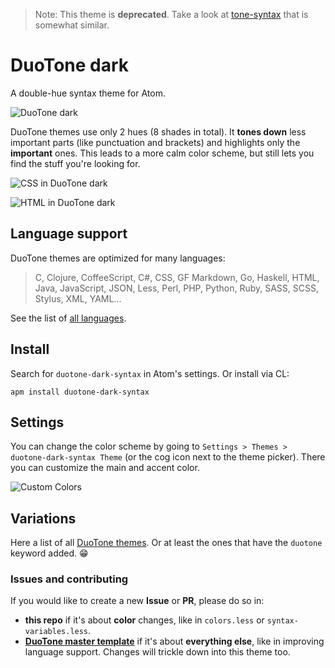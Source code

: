 > Note: This theme is __deprecated__. Take a look at [tone-syntax](https://atom.io/packages/tone-syntax) that is somewhat similar.

# DuoTone dark

A double-hue syntax theme for Atom.

<img alt="DuoTone dark" sizes="272px"
  src="https://cloud.githubusercontent.com/assets/378023/6996305/4d567190-dbbb-11e4-8ae8-4be016a85c68.png"
  srcset="https://cloud.githubusercontent.com/assets/378023/6995981/3d455d76-dba6-11e4-9740-23202591201b.png 544w">

DuoTone themes use only 2 hues (8 shades in total). It __tones down__ less important parts (like punctuation and brackets) and highlights only the __important__ ones. This leads to a more calm color scheme, but still lets you find the stuff you're looking for.

<img alt="CSS in DuoTone dark" sizes="780px"
  src="https://cloud.githubusercontent.com/assets/378023/6996868/871b6440-dbdd-11e4-834e-b28363026d0c.png"
  srcset="https://cloud.githubusercontent.com/assets/378023/6996081/4dc96804-dbab-11e4-95f9-cc06a67452cb.png 1560w">

<img alt="HTML in DuoTone dark" sizes="780px"
  src="https://cloud.githubusercontent.com/assets/378023/6996874/aee76b40-dbdd-11e4-95e1-a40258a50c26.png"
  srcset="https://cloud.githubusercontent.com/assets/378023/6996875/b2160e02-dbdd-11e4-913e-7dc006437d94.png 1560w">


## Language support

DuoTone themes are optimized for many languages:

> C, Clojure, CoffeeScript, C#, CSS, GF Markdown, Go, Haskell, HTML, Java, JavaScript, JSON, Less, Perl, PHP, Python, Ruby, SASS, SCSS, Stylus, XML, YAML...

See the list of [all languages](https://github.com/simurai/duotone-syntax/tree/master/styles/languages).

## Install

Search for `duotone-dark-syntax` in Atom's settings. Or install via CL:

```
apm install duotone-dark-syntax
```


## Settings

You can change the color scheme by going to `Settings > Themes > duotone-dark-syntax Theme` (or the cog icon next to the theme picker). There you can customize the main and accent color.

![Custom Colors](https://cloud.githubusercontent.com/assets/378023/20046592/ccb836fa-a4ee-11e6-8441-816c8e0709c7.png)


## Variations

Here a list of all [DuoTone themes](https://atom.io/themes/search?utf8=%E2%9C%93&q=keyword:duotone). Or at least the ones that have the `duotone` keyword added. :grin:


### Issues and contributing

If you would like to create a new __Issue__ or __PR__, please do so in:

- __this repo__ if it's about __color__ changes, like in `colors.less` or `syntax-variables.less`.
- __[DuoTone master template](https://github.com/simurai/duotone-syntax)__ if it's about __everything else__, like in improving language support. Changes will trickle down into this theme too.
